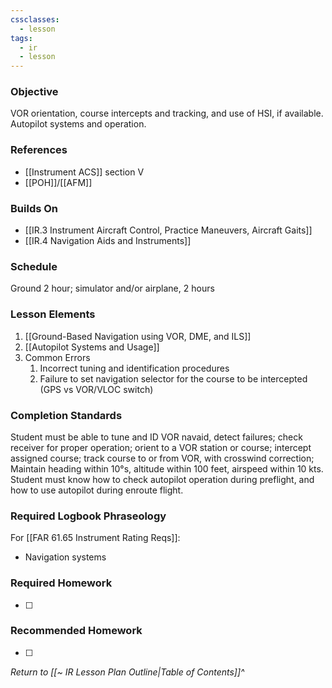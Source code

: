 ```yaml
---
cssclasses:
  - lesson
tags:
  - ir
  - lesson
---
```

### Objective
VOR orientation, course intercepts and tracking, and use of HSI, if available. Autopilot systems and operation. 

### References
- [[Instrument ACS]] section V
- [[POH]]/[[AFM]] 

### Builds On
- [[IR.3 Instrument Aircraft Control, Practice Maneuvers, Aircraft Gaits]]
- [[IR.4 Navigation Aids and Instruments]]

### Schedule
Ground 2 hour; simulator and/or airplane, 2 hours 

### Lesson Elements
1. [[Ground-Based Navigation using VOR, DME, and ILS]]
2. [[Autopilot Systems and Usage]]
3. Common Errors 
	1. Incorrect tuning and identification procedures 
	2. Failure to set navigation selector for the course to be intercepted (GPS vs VOR/VLOC switch) 
### Completion Standards
Student must be able to tune and ID VOR navaid, detect failures; check receiver for proper operation; orient to a VOR station or course; intercept assigned course; track course to or from VOR, with crosswind correction; Maintain heading within 10°s, altitude within 100 feet, airspeed within 10 kts. Student must know how to check autopilot operation during preflight, and how to use autopilot during enroute flight.

### Required Logbook Phraseology
For [[FAR 61.65 Instrument Rating Reqs]]:
- Navigation systems

### Required Homework
- [ ] 

### Recommended Homework
- [ ] 

*Return to [[~ IR Lesson Plan Outline|Table of Contents]]^*